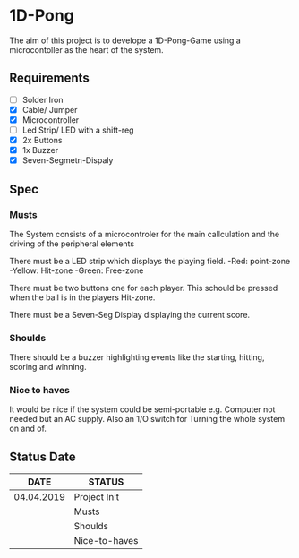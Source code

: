 # 1D-Pong
The aim of this project is to develope a 1D-Pong-Game using a microcontoller as the heart of the system.

## Requirements ##
- [ ] Solder Iron
- [x] Cable/ Jumper
- [x] Microcontroller
- [ ] Led Strip/ LED with a shift-reg
- [x] 2x Buttons
- [x] 1x Buzzer
- [x] Seven-Segmetn-Dispaly

## Spec ##
### Musts ###
The System consists of a microcontroler for the main callculation and the driving of the peripheral elements

There must be a LED strip which displays the playing field. 
  -Red:     point-zone
  -Yellow:  Hit-zone
  -Green:   Free-zone
  
There must be two buttons one for each player. This schould be pressed when the ball is in the players Hit-zone.

There must be a Seven-Seg Display displaying the current score.

### Shoulds ###
There should be a buzzer highlighting events like the starting, hitting, scoring and winning.


### Nice to haves ###
It would be nice if the system could be semi-portable e.g. Computer not needed but an AC supply.
Also an 1/O switch for  Turning the whole system on and of.
 
## Status Date ##

| DATE      | STATUS      |
| --------- | ----------- |
| 04.04.2019| Project Init|
|| Musts|
|| Shoulds|
|| Nice-to-haves|
